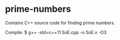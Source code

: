 # prime-numbers
Contains C++ source code for finding prime numbers.

Compile:
$ g++ -std=c++11 SoE.cpp -o SoE.x -O3
